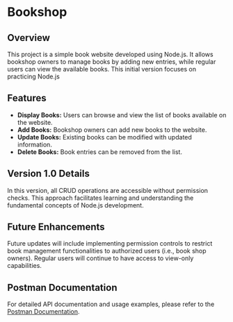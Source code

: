 # Bookshop

## Overview

This project is a simple book website developed using Node.js. It allows bookshop owners to manage books by adding new entries, while regular users can view the available books. This initial version focuses on practicing Node.js

## Features

- **Display Books:** Users can browse and view the list of books available on the website.
- **Add Books:** Bookshop owners can add new books to the website.
- **Update Books:** Existing books can be modified with updated information.
- **Delete Books:** Book entries can be removed from the list.

## Version 1.0 Details

In this version, all CRUD operations are accessible without permission checks. This approach facilitates learning and understanding the fundamental concepts of Node.js development.

## Future Enhancements

Future updates will include implementing permission controls to restrict book management functionalities to authorized users (i.e., book shop owners). Regular users will continue to have access to view-only capabilities.

## Postman Documentation

For detailed API documentation and usage examples, please refer to the [Postman Documentation](https://documenter.getpostman.com/view/32181635/2sA3s9C7uW).
